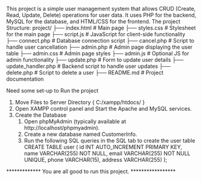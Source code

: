 This project is a simple user management system that allows CRUD (Create, Read, Update, Delete) operations for user data. It uses PHP for the backend, MySQL for the database, and HTML/CSS for the frontend.
The project Structure:
project/
├── index.html             # Main page
├── styles.css             # Stylesheet for the main page
├── script.js              # JavaScript for client-side functionality
├── connect.php            # Database connection script
├── cancel.php             # Script to handle user cancellation
├── admin.php              # Admin page displaying the user table
├── admin.css              # Admin page styles
├── admin.js               # Optional JS for admin functionality
├── update.php             # Form to update user details
├── update_handler.php     # Backend script to handle user updates
├── delete.php             # Script to delete a user
├── README.md              # Project documentation


Need some set-up to Run the project 
1. Move Files to Server Directory { C:/xampp/htdocs/ }
2. Open XAMPP control panel  and Start the Apache and MySQL services.
3. Create the Database
   1. Open phpMyAdmin (typically available at http://localhost/phpmyadmin).
   2. Create a new database named CustomerInfo.
   3. Run the following SQL queries in the SQL tab to create the user table
CREATE TABLE user (
    id INT AUTO_INCREMENT PRIMARY KEY,
    name VARCHAR(255) NOT NULL,
    email VARCHAR(255) NOT NULL UNIQUE,
    phone VARCHAR(15),
    address VARCHAR(255)
);




************* You are all good to run this project. *****************
